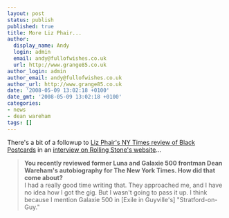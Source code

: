```yaml
---
layout: post
status: publish
published: true
title: More Liz Phair...
author:
  display_name: Andy
  login: admin
  email: andy@fullofwishes.co.uk
  url: http://www.grange85.co.uk
author_login: admin
author_email: andy@fullofwishes.co.uk
author_url: http://www.grange85.co.uk
date: '2008-05-09 13:02:18 +0100'
date_gmt: '2008-05-09 13:02:18 +0100'
categories:
- news
- dean wareham
tags: []
---
```

<p>There's a bit of a followup to <a href="/2008/04/05/black-postcards-a-rock-roll-romance-dean-wareham-book-review-new-york-times/">Liz Phair's NY Times review of Black Postcards</a> in an <a href="http://www.rollingstone.com/news/story/20696130/liz_phair_fifteen_years_in_guyville">interview on Rolling Stone's website</a>...</p>
<blockquote><p><strong>You recently reviewed former Luna and Galaxie 500 frontman Dean Wareham's autobiography for The New York Times. How did that come about?</strong><br />
I had a really good time writing that. They approached me, and I have no idea how I got the gig. But I wasn't going to pass it up. I think because I mention Galaxie 500 in [Exile in Guyville's] "Stratford-on-Guy."</p></blockquote>
